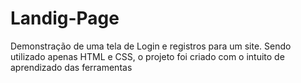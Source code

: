 # Landig-Page
Demonstração de uma tela de Login e registros para um site. Sendo utilizado apenas HTML e CSS, o projeto foi criado com o intuito de aprendizado das ferramentas
